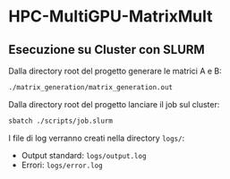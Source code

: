 # HPC-MultiGPU-MatrixMult

## Esecuzione su Cluster con SLURM

Dalla directory root del progetto generare le matrici A e B:

```bash
./matrix_generation/matrix_generation.out
```

Dalla directory root del progetto lanciare il job sul cluster:

```bash
sbatch ./scripts/job.slurm
```

I file di log verranno creati nella directory `logs/`:
-   Output standard: `logs/output.log`
-   Errori: `logs/error.log`